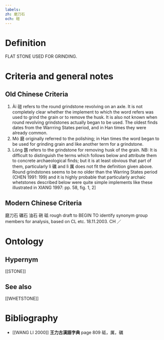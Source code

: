 ```yaml
---
labels: 
zh: 磨刀石
och: 磑
---
```


# Definition
FLAT STONE USED FOR GRINDING.
# Criteria and general notes
## Old Chinese Criteria
1. Ài 磑 refers to the round grindstone revolving on an axle. It is not completely clear whether the implement to which the word refers was used to grind the grain or to remove the husk. It is also not known when round revolving grindstones actually began to be used. The oldest finds dates from the Warrring States period, and in Han times they were already common.
2. Mó 磨 originally referred to the polishing; in Han times the word began to be used for grinding grain and like another term for a grindstone.
3. Lóng 礱 refers to the grindstone for removing husk of the grain.
NB: It is difficult to distinguish the terms which follows below and attribute them to concrete archaeological finds; but it is at least obvious that part of them, particularly lì 礪 and lì 厲 does not fit the definition given above. Round grindstones seems to be no older than the Warring States period (CHEN 1991: 199) and it is highly probable that particularly archaic whetstones described below were quite simple implements like these illustrated in XIANG 1997: pp. 58, fig. 1, 2]
## Modern Chinese Criteria
磨刀石
礪石
油石
硎
砥
rough draft to BEGIN TO identify synonym group members for analysis, based on CL etc. 18.11.2003. CH ／
# Ontology

## Hypernym
[[STONE]]
## See also
[[WHETSTONE]]
# Bibliography
- [[WANG LI 2000]]
**王力古漢語字典** page 809
砥，厲，礪
